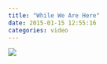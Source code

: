 ```yaml
---
title: "While We Are Here"
date: 2015-01-15 12:55:16
categories: video
---
```


<img src="{{ site.baseurl }}/images/raw/yasak.jpg">
